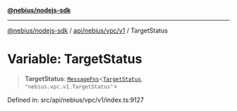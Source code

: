 [**@nebius/nodejs-sdk**](../../../../../README.md)

---

[@nebius/nodejs-sdk](../../../../../README.md) / [api/nebius/vpc/v1](../README.md) / TargetStatus

# Variable: TargetStatus

> **TargetStatus**: [`MessageFns`](../../../../../runtime/protos/core/interfaces/MessageFns.md)\<[`TargetStatus`](../interfaces/TargetStatus.md), `"nebius.vpc.v1.TargetStatus"`\>

Defined in: src/api/nebius/vpc/v1/index.ts:9127
